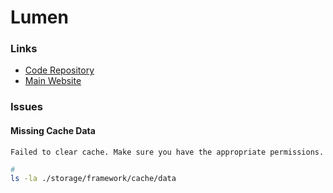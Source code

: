 # Lumen

### Links

- [Code Repository](https://github.com/laravel/lumen-framework)
- [Main Website](https://lumen.laravel.com)

<!--
composer install \
  --no-interaction \
  --prefer-dist \
  --optimize-autoloader \
  --no-dev
-->

### Issues

#### Missing Cache Data

```log
Failed to clear cache. Make sure you have the appropriate permissions.
```

```sh
#
ls -la ./storage/framework/cache/data
```
